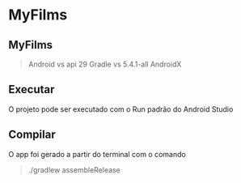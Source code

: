 # MyFilms

## MyFilms

> Android vs api 29
> Gradle vs 5.4.1-all
> AndroidX

## Executar

O projeto pode ser executado com o Run padrão do Android Studio

## Compilar

O app foi gerado a partir do terminal com o comando

> ./gradlew assembleRelease
